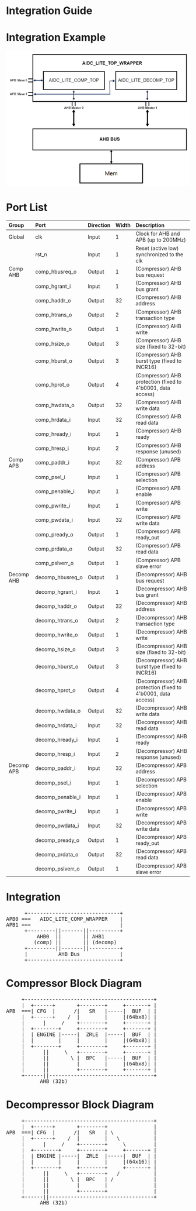 # Integration Guide

# Integration Example

<img src="images/integration_example.png" title="An example of AIDC integration"/>


# Port List

| Group     | Port              | Direction | Width     | Description                                |
| :---      | :---              | :---      | :---      | :---                                       |
| Global    | clk               | Input     | 1         | Clock for AHB and APB (up to 200MHz)       |
|           | rst_n             | Input     | 1         | Reset (active low) synchronized to the clk |
| Comp AHB  | comp_hbusreq_o    | Output    | 1         | (Compressor) AHB bus request               |
|           | comp_hgrant_i     | Input     | 1         | (Compressor) AHB bus grant                 |
|           | comp_haddr_o      | Output    | 32        | (Compressor) AHB address                   |
|           | comp_htrans_o     | Output    | 2         | (Compressor) AHB transaction type          |
|           | comp_hwrite_o     | Output    | 1         | (Compressor) AHB write                     |
|           | comp_hsize_o      | Output    | 3         | (Compressor) AHB size (fixed to 32-bit)    |
|           | comp_hburst_o     | Output    | 3         | (Compressor) AHB burst type (fixed to INCR16)|
|           | comp_hprot_o      | Output    | 4         | (Compressor) AHB protection (fixed to 4'b0001, data access)|
|           | comp_hwdata_o     | Output    | 32        | (Compressor) AHB write data                |
|           | comp_hrdata_i     | Input     | 32        | (Compressor) AHB read data                 |
|           | comp_hready_i     | Input     | 1         | (Compressor) AHB ready                     |
|           | comp_hresp_i      | Input     | 2         | (Compressor) AHB response (unused)         |
| Comp APB  | comp_paddr_i      | Input     | 32        | (Compressor) APB address                   |
|           | comp_psel_i       | Input     | 1         | (Compressor) APB selection                 |
|           | comp_penable_i    | Input     | 1         | (Compressor) APB enable                    |
|           | comp_pwrite_i     | Input     | 1         | (Compressor) APB write                     |
|           | comp_pwdata_i     | Input     | 32        | (Compressor) APB write data                |
|           | comp_pready_o     | Output    | 1         | (Compressor) APB ready_out                 |
|           | comp_prdata_o     | Output    | 32        | (Compressor) APB read data                 |
|           | comp_pslverr_o    | Output    | 1         | (Compressor) APB slave error               |
| Decomp AHB| decomp_hbusreq_o  | Output    | 1         | (Decompressor) AHB bus request             |
|           | decomp_hgrant_i   | Input     | 1         | (Decompressor) AHB bus grant               |
|           | decomp_haddr_o    | Output    | 32        | (Decompressor) AHB address                 |
|           | decomp_htrans_o   | Output    | 2         | (Decompressor) AHB transaction type        |
|           | decomp_hwrite_o   | Output    | 1         | (Decompressor) AHB write                   |
|           | decomp_hsize_o    | Output    | 3         | (Decompressor) AHB size (fixed to 32-bit)  |
|           | decomp_hburst_o   | Output    | 3         | (Decompressor) AHB burst type (fixed to INCR16)|
|           | decomp_hprot_o    | Output    | 4         | (Decompressor) AHB protection (fixed to 4'b0001, data access)|
|           | decomp_hwdata_o   | Output    | 32        | (Decompressor) AHB write data              |
|           | decomp_hrdata_i   | Input     | 32        | (Decompressor) AHB read data               |
|           | decomp_hready_i   | Input     | 1         | (Decompressor) AHB ready                   |
|           | decomp_hresp_i    | Input     | 2         | (Decompressor) AHB response (unused)       |
| Decomp APB| decomp_paddr_i    | Input     | 32        | (Decompressor) APB address                 |
|           | decomp_psel_i     | Input     | 1         | (Decompressor) APB selection               |
|           | decomp_penable_i  | Input     | 1         | (Decompressor) APB enable                  |
|           | decomp_pwrite_i   | Input     | 1         | (Decompressor) APB write                   |
|           | decomp_pwdata_i   | Input     | 32        | (Decompressor) APB write data              |
|           | decomp_pready_o   | Output    | 1         | (Decompressor) APB ready_out               |
|           | decomp_prdata_o   | Output    | 32        | (Decompressor) APB read data               |
|           | decomp_pslverr_o  | Output    | 1         | (Decompressor) APB slave error             |

# Integration
<pre>
      +------------------------------+
APB0 ===   AIDC_LITE_COMP_WRAPPER    |
APB1 ===                             |
      +---------||-------||----------+
          AHB0  ||       || AHB1
         (comp) ||       || (decomp)
      +---------||-------||----------+
      |          AHB Bus             |
      +------------------------------+
</pre>
      
# Compressor Block Diagram

<pre>
     +------------------------------------------+
     |  +------+       +--------+     +-------+ |
APB  ===| CFG  |      /|   SR   |-----|  BUF  | |
     |  +------+    /  |        |     |(64bx8)| |
     |      |     /    +--------+     +-------+ |
     |  +--------+     +--------+     +-------+ |
     |  | ENGINE |-----|  ZRLE  |-----|  BUF  | |
     |  |        |     |        |     |(64bx8)| |
     |  +--------+     +--------+     +-------+ |
     |      ||     \   +--------+     +-------+ |
     |      ||       \ |  BPC   |-----|  BUF  | |
     |      ||         |        |     |(64bx8)| |
     |      ||         +--------+     +-------+ |
     +------||----------------------------------+
           AHB (32b)
</pre>


# Decompressor Block Diagram

<pre>
     +------------------------------------------+
     |  +------+       +--------+               |
APB  ===| CFG  |      /|   SR   | \             |
     |  +------+    /  |        |   \           |
     |      |     /    +--------+     \         |
     |  +--------+     +--------+     +-------+ |
     |  | ENGINE |-----|  ZRLE  |-----|  BUF  | |
     |  |        |     |        |     |(64x16)| |
     |  +--------+     +--------+     +-------+ |
     |      ||     \   +--------+   /           |
     |      ||       \ |  BPC   | /             |
     |      ||         |        |               |
     |      ||         +--------+               |
     +------||----------------------------------+
           AHB (32b)
</pre>

